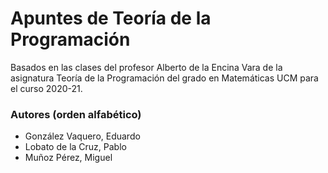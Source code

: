 # Apuntes de Teoría de la Programación
Basados en las clases del profesor Alberto de la Encina Vara de la asignatura Teoría de la Programación del grado en Matemáticas UCM para el curso 2020-21.

### Autores (orden alfabético)
* González Vaquero, Eduardo
* Lobato de la Cruz, Pablo
* Muñoz Pérez, Miguel